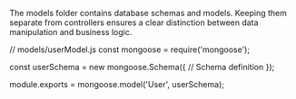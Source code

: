 The models folder contains database schemas and models. Keeping them separate from controllers ensures a clear distinction between data manipulation and business logic.

// models/userModel.js
const mongoose = require('mongoose');


const userSchema = new mongoose.Schema({
    // Schema definition
});


module.exports = mongoose.model('User', userSchema);
